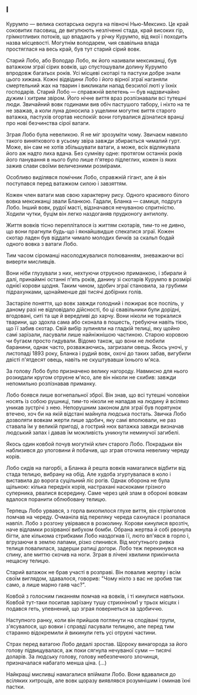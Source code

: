 ## І

Курумпо — велика скотарська округа на півночі Нью-Мексико.
Це край соковитих пасовищ, де вигулюють незліченні стада, край високих гір, грімкотливих потоків, що впадають у річку Курумпо, від якої і походить назва місцевості.
Могутнім володарем, чия свавільна влада простяглася на весь край, був тут старий сірий вовк.

Старий Лобо, або Володар Лобо, як його називали мексиканці, був ватажком зграї сірих вовків, що спустошували долину Курумпо впродовж багатьох років.
Усі місцеві скотарі та пастухи добре знали цього хижака.
Кожні відвідини Лобо і його вірної зграї наганяли смертельний жах на тварин і викликали напад безсилої люті у їхніх господарів.
Старий Лобо — справжній велетень — був надзвичайно дужим і хитрим звіром.
Його нічне виття враз розпізнавали всі тутешні люди.
Звичайний вовк годинами вив обіч пастушого табору, і ніхто на те не зважав, а коли луна доносила з ущелини могутнє виття старого ватажка, пастухів огортав неспокій: вони готувалися дізнатися вранці про нові безчинства сірої ватаги.

Зграя Лобо була невеликою.
Я не міг зрозуміти чому.
Звичаєм навколо такого виняткового в усьому звіра завжди збирається чималий гурт.
Може, він сам не хотів збільшувати ватаги, а може, всіх відлякувала його аж надто лиха вдача.
Без сумніву одне: протягом останніх років його панування в нього було лише п'ятеро підлеглих, кожен із яких зажив слави своїми величезними розмірами.

Особливо виділявся помічник Лобо, справжній гігант, але й він поступався перед ватажком силою і завзяттям.

Кожен член ватаги мав свою характерну рису.
Одного красивого білого вовка мексиканці звали Бланкою.
Гадали, Бланка — самиця, подруга Лобо.
Інший вовк, рудої масті, відзначався нечуваною спритністю.
Ходили чутки, буцім він легко наздоганяв прудконогу антилопу.

Життя вовків тісно перепліталося із життям скотарів, тим-то не дивно, що вони прагнули будь-що і якнайшвидше спекатися зграї.
Кожен скотар ладен був віддати чимало молодих бичків за скальп бодай одного вовка з ватаги Лобо.

Тим часом сіроманці насолоджувалися полюванням, зневажаючи всі виверти мисливців.

Вони ніби глузували з них, нехтуючи отруєною приманкою, і збирали й далі, принаймні останні п'ять років, данину зі скотарів Курумпо в розмірі однієї корови щодня.
Таким чином, здобич зграї становила, за грубими підрахунками, щонайменше дві тисячі добірних голів.

Застаріле поняття, що вовк завжди голодний і пожирає все поспіль, у даному разі не відповідало дійсності, бо ці свавільники були дорідні, вгодовані, ситі та ще й вередливі до харчу.
Вони ніколи не торкалися тварини, що здохла сама або сконала в пошесть, гребуючи навіть тією, що її забив скотар.
Свій вибір зупиняли на гладкій телиці, яку щойно самі зарізали, ласували лише найніжнішою частиною.
Старою коровою чи бугаєм просто гидували.
Відомо також, що вони не любили баранини, однак часто, розважаючись, загризали овець.
Якось уночі, у листопаді 1893 року, Бланка і рудий вовк, охочі до таких забав, вигубили двісті п'ятдесят овець, навіть не скуштувавши їхнього м'яса.

За голову Лобо було призначено велику нагороду.
Навмисно для нього розкидали кругом отруєне м'ясо, але він ніколи не схибив: завжди непомильно розпізнавав приманку.

Лобо боявся лише вогнепальної зброї.
Він знав, що всі тутешні чоловіки носять із собою рушниці, тим-то ніколи не нападав на людину й всіляко уникав зустрічі з нею.
Непорушним законом для зграї був порятунок втечею, хоч би на якій відстані майнула людська постать.
Звичка Лобо дозволяти вовкам жерти лише здобич, яку самі вполювали, не раз ставала їм у великій пригоді, а гострий нюх ватажка завжди визначав людський запах і давав їм можливість уникнути неминучої загибелі.

Якось один ковбой почув могутній клич старого Лобо.
Покрадьки він наблизився до улоговини й побачив, що зграя оточила невелику череду корів.

Лобо сидів на пагорбі, а Бланка й решта вовків намагалися відбити від стада телицю, вибрану на обід.
Але худоба згуртувалася в коло і виставила до ворога суцільний ліс рогів.
Однак оборона не була щільною: кілька передніх корів, настрахані наскоками грізного суперника, рвалися всередину.
Саме через цей злам в обороні вовкам вдалося поранити облюбовану телицю.

Терпець Лобо урвався, з горла вихопилося глухе виття, він стрімголов помчав на череду.
Очманіла від переляку череда сахнулася і розпалася навпіл.
Лобо з розгону увірвався в розколину.
Корови кинулися врозтіч, наче відламки розірваної вибухом бомби.
Обрана жертва й собі рвонула бігти, але кількома стрибками Лобо наздогнав її, люто вп'явся в горло і, вгрузаючи в землю лапами, різко спинився.
Від могутнього ривка телиця повалилася, задерши ратиці догори.
Лобо теж перекинувся на спину, але миттю скочив на ноги.
Зграя в лічені хвилини прикінчила нещасну телицю.

Старий ватажок не брав участі в розправі.
Він повалив жертву і всім своїм виглядом, здавалося, говорив: "Чому ніхто з вас не зробив так само, а лише марно гаяв час?".

Ковбой з голосним гиканням помчав на вовків, і ті кинулися навтьоки.
Ковбой тут-таки посипав зарізану тушу стрихніном1 у трьох місцях і подався геть, упевнений, що зграя повернеться за здобиччю.

Наступного ранку, коли він прийшов поглянути на сподівані трупи, з'ясувалося, що вовки і справді ласували телицею, але перед тим старанно відокремили й викинули геть усі отруєні частини.

Страх перед ватагою Лобо дедалі зростав.
Щороку винагорода за його голову підвищувалася, аж поки сягнула нечуваної суми — тисячі доларів.
За людську голову, голову небезпечного злочинця, призначалася набагато менша ціна.
(...)

Найкращі мисливці намагалися впіймати Лобо.
Вони вдавалися до всіляких хитрощів, але вовк щоразу виявлявся розумнішим і оминав їхні пастки.
